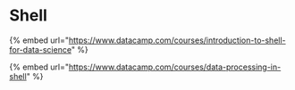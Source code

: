 # Shell

{% embed url="https://www.datacamp.com/courses/introduction-to-shell-for-data-science" %}



{% embed url="https://www.datacamp.com/courses/data-processing-in-shell" %}



